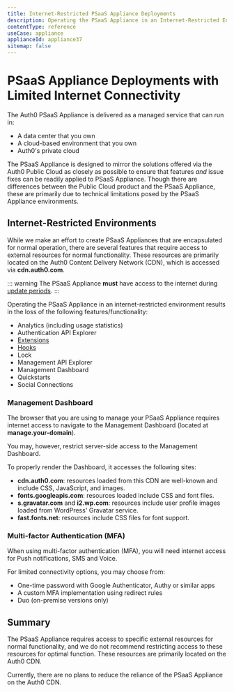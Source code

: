 ```yaml
---
title: Internet-Restricted PSaaS Appliance Deployments
description: Operating the PSaaS Appliance in an Internet-Restricted Environment
contentType: reference
useCase: appliance
applianceId: appliance37
sitemap: false
---
```

# PSaaS Appliance Deployments with Limited Internet Connectivity

The Auth0 PSaaS Appliance is delivered as a managed service that can run in:

* A data center that you own
* A cloud-based environment that you own
* Auth0's private cloud

The PSaaS Appliance is designed to mirror the solutions offered via the Auth0 Public Cloud as closely as possible to ensure that features *and* issue fixes can be readily applied to PSaaS Appliance. Though there are differences between the Public Cloud product and the PSaaS Appliance, these are primarily due to technical limitations posed by the PSaaS Appliance environments.

## Internet-Restricted Environments

While we make an effort to create PSaaS Appliances that are encapsulated for normal operation, there are several features that require access to external resources for normal functionality. These resources are primarily located on the Auth0 Content Delivery Network (CDN), which is accessed via **cdn.auth0.com**.

::: warning
The PSaaS Appliance **must** have access to the internet during [update periods](https://auth0.com/docs/appliance/infrastructure/ip-domain-port-list#external-connectivity).
:::

Operating the PSaaS Appliance in an internet-restricted environment results in the loss of the following features/functionality:

* Analytics (including usage statistics)
* Authentication API Explorer
* [Extensions](/extensions)
* [Hooks](/hooks)
* Lock
* Management API Explorer
* Management Dashboard
* Quickstarts
* Social Connections

### Management Dashboard

The browser that you are using to manage your PSaaS Appliance requires internet access to navigate to the Management Dashboard (located at **manage.your-domain**). 

You may, however, restrict server-side access to the Management Dashboard.

To properly render the Dashboard, it accesses the following sites:

* **cdn.auth0.com**: resources loaded from this CDN are well-known and include CSS, JavaScript, and images.
* **fonts.googleapis.com**: resources loaded include CSS and font files.
* **s.gravatar.com** and **i2.wp.com**: resources include user profile images loaded from WordPress' Gravatar service.
* **fast.fonts.net**: resources include CSS files for font support.

### Multi-factor Authentication (MFA)

When using multi-factor authentication (MFA), you will need internet access for Push notifications, SMS and Voice.

For limited connectivity options, you may choose from:

* One-time password with Google Authenticator, Authy or similar apps
* A custom MFA implementation using redirect rules
* Duo (on-premise versions only)

## Summary

The PSaaS Appliance requires access to specific external resources for normal functionality, and we do not recommend restricting access to these resources for optimal function. These resources are primarily located on the Auth0 CDN.

Currently, there are no plans to reduce the reliance of the PSaaS Appliance on the Auth0 CDN.

